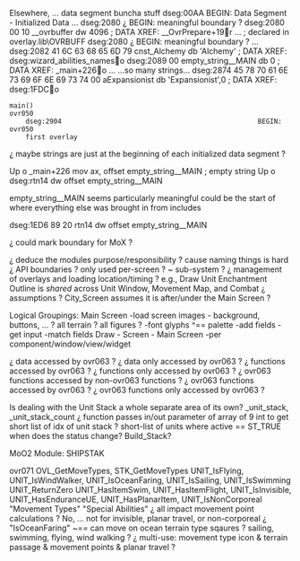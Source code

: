 


Elsewhere, ...
data segment
    buncha stuff
        dseg:00AA                                                 BEGIN: Data Segment - Initialized Data
        ...
        dseg:2080                                                 ¿  BEGIN: meaningful boundary ?
        dseg:2080 00 10                                           __ovrbuffer dw 4096                     ; DATA XREF: __OvrPrepare+19r ...  ; declared in overlay.lib\OVRBUFF
        dseg:2080                                                 ¿  BEGIN: meaningful boundary ?
        ...
        dseg:2082 41 6C 63 68 65 6D 79                            cnst_Alchemy db 'Alchemy'               ; DATA XREF: dseg:wizard_abilities_nameso
        dseg:2089 00                                              empty_string__MAIN db 0                 ; DATA XREF: _main+226o ...
        ...so many strings...
        dseg:2874 45 78 70 61 6E 73 69 6F 6E 69 73 74 00          aExpansionist db 'Expansionist',0       ; DATA XREF: dseg:1FDCo

    main()
    ovr050 
        dseg:2904                                                 BEGIN:  ovr050
        first overlay

¿ maybe strings are just at the beginning of each initialized data segment ?

Up o _main+226  mov     ax, offset empty_string__MAIN   ; empty string
Up o dseg:rtn14 dw offset empty_string__MAIN                          

empty_string__MAIN
    seems particularly meaningful
    could be the start of where everything else was brought in from includes

dseg:1ED6 89 20                                           rtn14 dw offset empty_string__MAIN

¿ could mark boundary for MoX ?







¿ deduce the modules purpose/responsibility ? cause naming things is hard
¿ API boundaries ? only used per-screen ? ~ sub-system ?
¿ management of overlays and loading location/timing ?
e.g., Draw Unit Enchantment Outline is *shared* across Unit Window, Movement Map, and Combat
¿ assumptions ? City_Screen assumes it is after/under the Main Screen ?

Logical Groupings:
Main Screen
-load screen images - background, buttons, ... ? all terrain ? all figures ?
-font glyphs ^== palette
-add fields
-get input
-match fields
Draw - Screen - Main Screen
-per component/window/view/widget

¿ data accessed by ovr063 ?
¿ data only accessed by ovr063 ?
¿ functions accessed by ovr063 ?
¿ functions only accessed by ovr063 ?
¿ ovr063 functions accessed by non-ovr063 functions ?
¿ ovr063 functions accessed by ovr063 ?
¿ ovr063 functions only accessed by ovr063 ?


Is dealing with the Unit Stack a whole separate area of its own?
  _unit_stack, _unit_stack_count
  ¿ function passes in/out parameter of array of 9 int to get short list of idx of unit stack ?
  short-list of units where active == ST_TRUE
  when does the status change?
  Build_Stack?


MoO2  Module: SHIPSTAK

ovr071 
    OVL_GetMoveTypes, STK_GetMoveTypes
    UNIT_IsFlying, UNIT_IsWindWalker, UNIT_IsOceanFaring, UNIT_IsSailing, UNIT_IsSwimming
    UNIT_ReturnZero
    UNIT_HasItemSwim, UNIT_HasItemFlight, UNIT_IsInvisible, UNIT_HasEnduranceUE, UNIT_HasPlanarItem, UNIT_IsNonCorporeal
"Movement Types"
"Special Abilities"
¿ all impact movement point calculations ?
No, ... not for invisible, planar travel, or non-corporeal
¿ "IsOceanFaring" ~== can move on ocean terrain type sqaures ? sailing, swimming, flying, wind walking ?
¿ multi-use: movement type icon & terrain passage & movement points & planar travel ?
